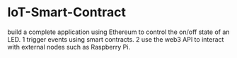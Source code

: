 # IoT-Smart-Contract

build a complete application using Ethereum to control the on/off state of an LED.
1 trigger events using smart contracts. 
2 use the web3 API to interact with external nodes such as Raspberry Pi.
